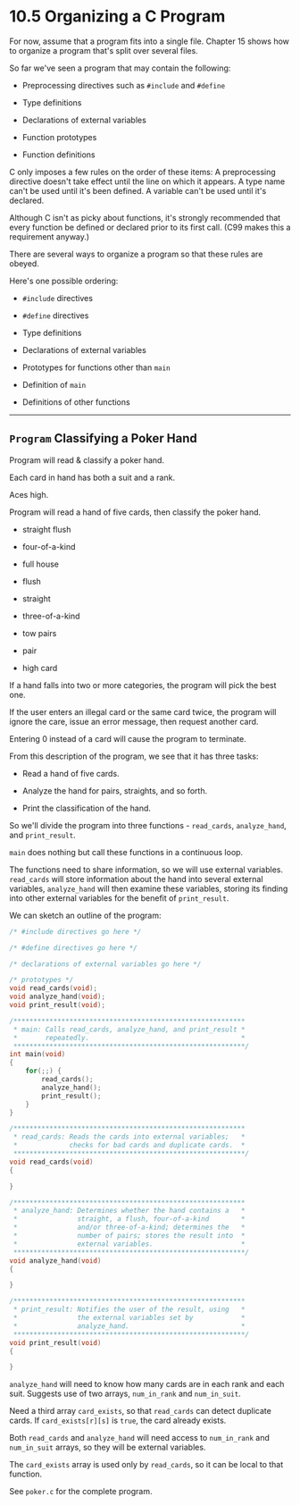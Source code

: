 # 10.5 Organizing a C Program

For now, assume that a program fits into a single file. Chapter 15 shows how to organize a program that's split over several files.

So far we've seen a program that may contain the following:

- Preprocessing directives such as `#include` and `#define`

- Type definitions

- Declarations of external variables

- Function prototypes

- Function definitions

C only imposes a few rules on the order of these items: A preprocessing directive doesn't take effect until the line on which it appears. A type name can't be used until it's been defined. A variable can't be used until it's declared.

Although C isn't as picky about functions, it's strongly recommended that every function be defined or declared prior to its first call. (C99 makes this a requirement anyway.)

There are several ways to organize a program so that these rules are obeyed.

Here's one possible ordering:

- `#include` directives

- `#define` directives

- Type definitions

- Declarations of external variables

- Prototypes for functions other than `main`

- Definition of `main`

- Definitions of other functions

---

## `Program` Classifying a Poker Hand

Program will read & classify a poker hand.

Each card in hand has both a suit and a rank.

Aces high.

Program will read a hand of five cards, then classify the poker hand.

- straight flush

- four-of-a-kind

- full house

- flush

- straight

- three-of-a-kind

- tow pairs

- pair

- high card

If a hand falls into two or more categories, the program will pick the best one.

If the user enters an illegal card or the same card twice, the program will ignore the care, issue an error message, then request another card.

Entering 0 instead of a card will cause the program to terminate.

From this description of the program, we see that it has three tasks:

- Read a hand of five cards.

- Analyze the hand for pairs, straights, and so forth.

- Print the classification of the hand.

So we'll divide the program into three functions - `read_cards`, `analyze_hand`, and `print_result`.

`main` does nothing but call these functions in a continuous loop.

The functions need to share information, so we will use external variables. `read_cards` will store information about the hand into several external variables, `analyze_hand` will then examine these variables, storing its finding into other external variables for the benefit of `print_result`.

We can sketch an outline of the program:

```c
/* #include directives go here */

/* #define directives go here */

/* declarations of external variables go here */

/* prototypes */
void read_cards(void);
void analyze_hand(void);
void print_result(void);

/**********************************************************
 * main: Calls read_cards, analyze_hand, and print_result *
 *       repeatedly.                                      *
 **********************************************************/
int main(void)
{
    for(;;) {
        read_cards();
        analyze_hand();
        print_result();
    }
}

/**********************************************************
 * read_cards: Reads the cards into external variables;   *
 *             checks for bad cards and duplicate cards.  *
 **********************************************************/
void read_cards(void)
{

}

/**********************************************************
 * analyze_hand: Determines whether the hand contains a   *
 *               straight, a flush, four-of-a-kind        *
 *               and/or three-of-a-kind; determines the   *
 *               number of pairs; stores the result into  *
 *               external variables.                      *
 **********************************************************/
void analyze_hand(void)
{

}

/**********************************************************
 * print_result: Notifies the user of the result, using   *
 *               the external variables set by            *
 *               analyze_hand.                            *
 **********************************************************/
void print_result(void)
{

}
```

`analyze_hand` will need to know how many cards are in each rank and each suit. Suggests use of two arrays, `num_in_rank` and `num_in_suit`.

Need a third array `card_exists`, so that `read_cards` can detect duplicate cards. If `card_exists[r][s]` is `true`, the card already exists.

Both `read_cards` and `analyze_hand` will need access to `num_in_rank` and `num_in_suit` arrays, so they will be external variables.

The `card_exists` array is used only by `read_cards`, so it can be local to that function.

See `poker.c` for the complete program.
